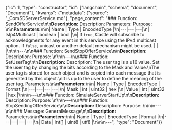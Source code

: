 {"lc": 1, "type": "constructor", "id": ["langchain", "schema", "document", "Document"], "kwargs": {"metadata": {"source": "_ComSDServerService.md"}, "page_content": "### Function: SendOfferService\n\n**Description:** Description: Parameters: Purpose: \n\n**Parameters:**\n\n| Name | Type | EncodedType |\n|---|---|---|\n| IsIp4Multicast | boolean | bool |\n| If `true`, Castle will subscribe to acknowledgments for any event in this service using the IPv4 multicast option. If `false`, unicast or another default mechanism might be used. |  |  |\n\n\n---\n\n### Function: SendStopOfferService\n\n**Description:** Description: Purpose: \n\n\n---\n\n### Function: SetUserTag\n\n**Description:** Description: The user tag is a u16 value. Set the user tag by changing the bits according to the Mask and Value.\nThe user tag is stored for each object and is copied into each message that is generated by this object.\nIt is up to the user to define the meaning of the user tag. Parameters:\n\n**Parameters:**\n\n| Name | Type | EncodedType | Format |\n|---|---|---|---|\n| Mask | int | uint32 | hex |\n| Value | int | uint32 | hex |\n\n\n---\n\n### Function: SimulateServerStartUp\n\n**Description:** Description: Purpose: \n\n\n---\n\n### Function: StopSendingOfferService\n\n**Description:** Description: Purpose: \n\n\n---\n\n### Message: GeneralMessage\n\n**Description:** Parameters:\n\n**Parameters:**\n\n| Name | Type | EncodedType | Format |\n|---|---|---|---|\n| Data | int[] | uint8 | utf8 |\n\n\n---", "type": "Document"}}